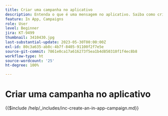 ```yaml
---
title: Criar uma campanha no aplicativo
description: Entenda o que é uma mensagem no aplicativo. Saiba como criar, configurar e publicar mensagens no aplicativo em campanhas.
feature: In App, Campaigns
role: User
level: Beginner
jira: KT-9499
thumbnail: 3410430.jpg
last-substantial-update: 2023-05-30T00:00:00Z
exl-id: 80c3a635-ab8c-4b7f-8405-91100f2f7e5e
source-git-commit: 7861e0ca17a616273f5ea1b4d850310f1f4ec8b8
workflow-type: ht
source-wordcount: '25'
ht-degree: 100%

---
```


# Criar uma campanha no aplicativo

{{$include /help/_includes/inc-create-an-in-app-campaign.md}}
